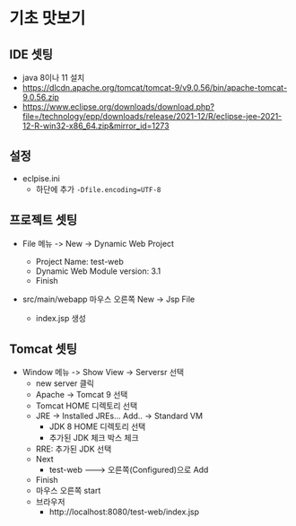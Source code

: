 # 기초 맛보기

## IDE 셋팅
* java 8이나 11 설치
* https://dlcdn.apache.org/tomcat/tomcat-9/v9.0.56/bin/apache-tomcat-9.0.56.zip
* https://www.eclipse.org/downloads/download.php?file=/technology/epp/downloads/release/2021-12/R/eclipse-jee-2021-12-R-win32-x86_64.zip&mirror_id=1273

## 설정
* eclpise.ini
	* 하단에 추가 ```-Dfile.encoding=UTF-8```




## 프로젝트 셋팅
* File 메뉴 -> New -> Dynamic Web Project
	* Project Name: test-web
	* Dynamic Web Module version: 3.1
	* Finish

* src/main/webapp 마우스 오른쪽 New -> Jsp File
	* index.jsp 생성

## Tomcat 셋팅
* Window 메뉴 -> Show View -> Serversr 선택
	* new server 클릭
	* Apache -> Tomcat 9 선택
	* Tomcat HOME 디렉토리 선택
	* JRE -> Installed JREs... Add.. -> Standard VM
		* JDK 8 HOME 디렉토리 선택
		* 추가된 JDK 체크 박스 체크
	* RRE: 추가된 JDK 선택
	* Next
		* test-web ---> 오른쪽(Configured)으로 Add
	* Finish
	* 마우스 오른쪽 start
	* 브라우저
		* http://localhost:8080/test-web/index.jsp
